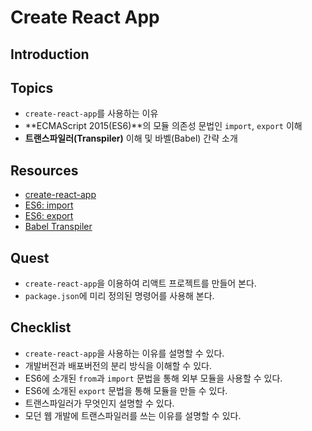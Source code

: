 # Create React App

## Introduction


## Topics

- `create-react-app`를 사용하는 이유
- **ECMAScript 2015(ES6)**의 모듈 의존성 문법인 `import`, `export` 이해
- **트랜스파일러(Transpiler)** 이해 및 바벨(Babel) 간략 소개


## Resources

- [create-react-app](https://github.com/facebookincubator/create-react-app)
- [ES6: import](https://developer.mozilla.org/ko/docs/Web/JavaScript/Reference/Statements/import)
- [ES6: export](https://developer.mozilla.org/ko/docs/Web/JavaScript/Reference/Statements/export)
- [Babel Transpiler](https://babeljs.io/)


## Quest

- `create-react-app`을 이용하여 리액트 프로젝트를 만들어 본다.
- `package.json`에 미리 정의된 명령어를 사용해 본다.


## Checklist

- `create-react-app`을 사용하는 이유를 설명할 수 있다.
- 개발버전과 배포버전의 분리 방식을 이해할 수 있다.
- ES6에 소개된 `from`과 `import` 문법을 통해 외부 모듈을 사용할 수 있다.
- ES6에 소개된 `export` 문법을 통해 모듈을 만들 수 있다.
- 트랜스파일러가 무엇인지 설명할 수 있다.
- 모던 웹 개발에 트랜스파일러를 쓰는 이유를 설명할 수 있다.